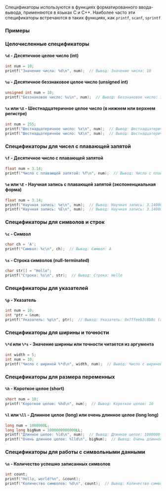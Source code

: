 Спецификаторы используются в функциях форматированного ввода-вывода, применяются в языках C и C++. 
Наиболее часто эти спецификаторы встречаются в таких функциях, как `printf`, `scanf`, `sprintf`

### Примеры


### Целочисленные спецификаторы

#### `%d` - Десятичное целое число (int)
```c
int num = 10;
printf("Значение числа: %d\n", num);  // Вывод: Значение числа: 10
```

#### `%u` - Десятичное беззнаковое целое число (unsigned int)
```c
unsigned int num = 10;
printf("Беззнаковое число: %u\n", num);  // Вывод: Беззнаковое число: 10
```

#### `%x` или `%X` - Шестнадцатеричное целое число (в нижнем или верхнем регистре)
```c
int num = 255;
printf("Шестнадцатеричное число: %x\n", num);  // Вывод: Шестнадцатеричное число: ff
printf("Шестнадцатеричное число: %X\n", num);  // Вывод: Шестнадцатеричное число: FF
```

### Спецификаторы для чисел с плавающей запятой

#### `%f` - Десятичное число с плавающей запятой
```c
float num = 3.14;
printf("Число с плавающей запятой: %f\n", num);  // Вывод: Число с плавающей запятой: 3.140000
```

#### `%e` или `%E` - Научная запись с плавающей запятой (экспоненциальная форма)
```c
float num = 3.14;
printf("Научная запись: %e\n", num);  // Вывод: Научная запись: 3.140000e+00
printf("Научная запись: %E\n", num);  // Вывод: Научная запись: 3.140000E+00
```

### Спецификаторы для символов и строк

#### `%c` - Символ
```c
char ch = 'A';
printf("Символ: %c\n", ch);  // Вывод: Символ: A
```

#### `%s` - Строка символов (null-terminated)
```c
char str[] = "Hello";
printf("Строка: %s\n", str);  // Вывод: Строка: Hello
```

### Спецификаторы для указателей

#### `%p` - Указатель
```c
int num = 10;
int *ptr = &num;
printf("Указатель: %p\n", ptr);  // Вывод: Указатель: 0x7ffeeb3c8b8c (адрес может отличаться)
```

### Спецификаторы для ширины и точности

#### `%*d` или `%*s` - Значение ширины или точности читается из аргумента
```c
int width = 5;
int num = 10;
printf("Число с шириной %*d\n", width, num);  // Вывод: Число с шириной    10
```

### Спецификаторы для размера переменных

#### `%h` - Короткое целое (short)
```c
short num = 10;
printf("Короткое целое: %hd\n", num);  // Вывод: Короткое целое: 10
```

#### `%l` или `%ll` - Длинное целое (long) или очень длинное целое (long long)
```c
long num = 1000000L;
long long bigNum = 1000000000000LL;
printf("Длинное целое: %ld\n", num);  // Вывод: Длинное целое: 1000000
printf("Очень длинное целое: %lld\n", bigNum);  // Вывод: Очень длинное целое: 1000000000000
```

### Спецификаторы для работы с символьными данными

#### `%n` - Количество успешно записанных символов
```c
int count;
printf("Hello, world!%n", &count);
printf("Количество символов: %d\n", count);  // Вывод: Количество символов: 13
```
